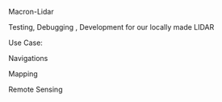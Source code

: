 Macron-Lidar

Testing, Debugging , Development for our locally made LIDAR

Use Case:

Navigations

Mapping

Remote Sensing



